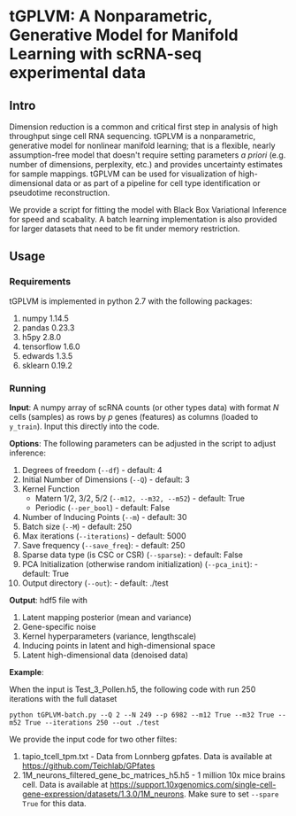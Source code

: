 # tGPLVM: A Nonparametric, Generative Model for Manifold Learning with scRNA-seq experimental data
## Intro

Dimension reduction is a common and critical first step in analysis of high throughput singe cell RNA sequencing. tGPLVM is a nonparametric, generative model for nonlinear manifold learning; that is a flexible, nearly assumption-free model that doesn't require setting parameters *a priori* (e.g. number of dimensions, perplexity, etc.) and provides uncertainty estimates for sample mappings. tGPLVM can be used for visualization of high-dimensional data or as part of a pipeline for cell type identification or pseudotime reconstruction. 

We provide a script for fitting the model with Black Box Variational Inference for speed and scabality. A batch learning implementation is also provided for larger datasets that need to be fit under memory restriction.

## Usage

### Requirements

tGPLVM is implemented in python 2.7 with the following packages:
1. numpy 1.14.5
2. pandas 0.23.3
3. h5py 2.8.0
4. tensorflow 1.6.0
5. edwards 1.3.5
6. sklearn 0.19.2

### Running
**Input**: A numpy array of scRNA counts (or other types data) with format *N* cells (samples) as rows by *p* genes (features) as columns (loaded to ```y_train```). Input this directly into the code.

**Options**:
The following parameters can be adjusted in the script to adjust inference:

1. Degrees of freedom (```--df```) - default: 4
2. Initial Number of Dimensions (```--Q```) - default: 3
3. Kernel Function
    + Matern 1/2, 3/2, 5/2 (```--m12, --m32, --m52```) - default: True
    + Periodic (```--per_bool```) - default: False
4. Number of Inducing Points (```--m```) - default: 30
5. Batch size (```--M```) - default: 250
6. Max iterations (```--iterations```) - default: 5000
7. Save frequency (```--save_freq```): - default: 250
8. Sparse data type (is CSC or CSR) (```--sparse```): - default: False
9. PCA Initialization (otherwise random initialization) (```--pca_init```): - default: True
10. Output directory (```--out```): - default: ./test

**Output**: hdf5 file with
1. Latent mapping posterior (mean and variance)
2. Gene-specific noise
3. Kernel hyperparameters (variance, lengthscale)
4. Inducing points in latent and high-dimensional space
5. Latent high-dimensional data (denoised data)

**Example**:

When the input is Test_3_Pollen.h5, the following code with run 250 iterations with the full dataset

```python tGPLVM-batch.py --Q 2 --N 249 --p 6982 --m12 True --m32 True --m52 True --iterations 250 --out ./test```

We provide the input code for two other filtes:
1. tapio_tcell_tpm.txt - Data from Lonnberg gpfates. Data is available at https://github.com/Teichlab/GPfates
2. 1M_neurons_filtered_gene_bc_matrices_h5.h5 - 1 million 10x mice brains cell. Data is available at https://support.10xgenomics.com/single-cell-gene-expression/datasets/1.3.0/1M_neurons. Make sure to set    ```--spare True``` for this data.


